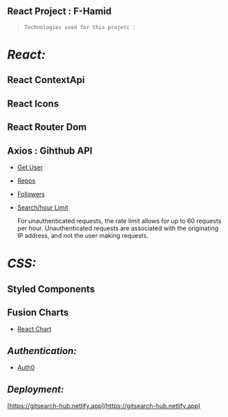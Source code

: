 ## React Project : F-Hamid

> `Technologies used for this projetc :`

# _React:_

## React ContextApi

## React Icons

## React Router Dom

## Axios : Gihthub API

- [Get User](https://api.github.com/users/wesbos)
- [Repos](https://api.github.com/users/john-smilga/repos?per_page=100)
- [Followers](https://api.github.com/users/john-smilga/followers)
- [Search/hour Limit](https://api.github.com/rate_limit)

  For unauthenticated requests, the rate limit allows for up to 60 requests per hour. Unauthenticated requests are associated with the originating IP address, and not the user making requests.

# _CSS:_

## Styled Components

## Fusion Charts

- [React Chart](https://www.fusioncharts.com/dev/getting-started/react/your-first-chart-using-react)

## _Authentication:_

- [Auth0 ](https://auth0.com/)

## _Deployment:_

[https://gitsearch-hub.netlify.app](https://gitsearch-hub.netlify.app)
